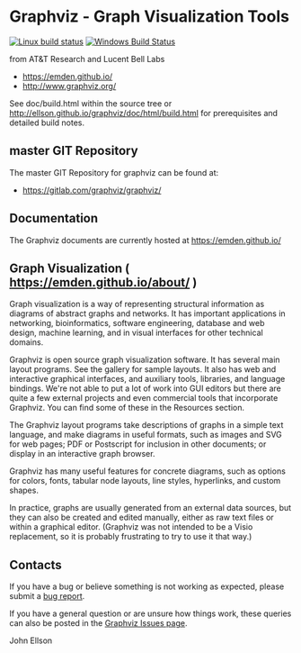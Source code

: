 # Graphviz - Graph Visualization Tools

[![Linux build status](https://img.shields.io/travis/ellson/graphviz/master.svg?label=Linux)](https://travis-ci.org/ellson/graphviz)
[![Windows Build Status](https://img.shields.io/appveyor/ci/ellson/graphviz/master.svg?label=Windows)](https://ci.appveyor.com/project/ellson/graphviz/branch/master)

from AT&T Research and Lucent Bell Labs
* https://emden.github.io/
* http://www.graphviz.org/

See doc/build.html within the source tree or http://ellson.github.io/graphviz/doc/html/build.html for prerequisites and detailed build notes.

## master GIT Repository

The master GIT Repository for graphviz can be found at:
* https://gitlab.com/graphviz/graphviz/

## Documentation

The Graphviz documents are currently hosted at https://emden.github.io/

## Graph Visualization ( https://emden.github.io/about/ )

Graph visualization is a way of representing structural information as diagrams of abstract graphs and networks. It has important applications in networking, bioinformatics,  software engineering, database and web design, machine learning, and in visual interfaces for other technical domains.

Graphviz is open source graph visualization software. It has several main layout programs. See the gallery for sample layouts. It also has web and interactive graphical interfaces, and auxiliary tools, libraries, and language bindings. We're not able to put a lot of work into GUI editors but there are quite a few external projects and even commercial tools that incorporate Graphviz. You can find some of these in the Resources section.

The Graphviz layout programs take descriptions of graphs in a simple text language, and make diagrams in useful formats, such as images and SVG for web pages; PDF or Postscript for inclusion in other documents; or display in an interactive graph browser.

Graphviz has many useful features for concrete diagrams, such as options for colors, fonts, tabular node layouts, line styles, hyperlinks, and custom shapes.

In practice, graphs are usually generated from an external data sources, but they can also be created and edited manually, either as raw text files or within a graphical editor. (Graphviz was not intended to be a Visio replacement, so it is probably frustrating to try to use it that way.) 

## Contacts

If you have a bug or believe something is not working as expected, please submit a [bug report](https://gitlab.com/graphviz/graphviz/issues).

If you have a general question or are unsure how things work, these queries can also be posted in the [Graphviz Issues page](https://gitlab.com/graphviz/graphviz/issues).

John Ellson
